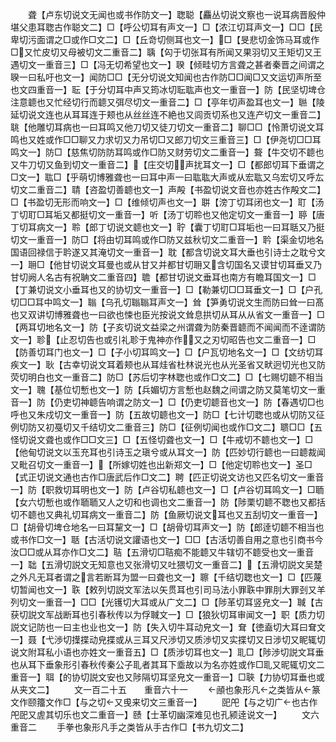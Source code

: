 <!-- { "loadSidebar": true } -->
　　聋【卢东切说文无闻也或书作防文一】聦聪【麤丛切说文察也一说耳病晋殷仲堪父患耳聦古作聪文二】□【呼公切耳有声文一】□【浓江切耳声文一】□□【民卑切污面谓之□或作□文二】□【丘竒切侧耳也文一】□【旻悲切金饰马耳或作□又忙皮切又母被切文二重音二】聥【匃于切张耳有所闻又果羽切又王矩切又王遇切文一重音三】□【冯无切希望也文一】聧【倾畦切方言聋之甚者秦晋之间谓之聧一曰私吁也文一】闻防□□【无分切说文知闻也古作防□□闻□又文运切声所至也文四重音一】耺【于分切耳中声又筠冰切耺耾声也文一重音一】防【民坚切埤仓注意聼也又忙经切行而聼又弭尽切文一重音二】□【亭年切声盈耳也文一】聮【陵延切说文连也从耳耳连于颊也从丝丝连不絶也又闾贡切系也又连产切文一重音二】聎【他雕切耳病也一曰耳鸣又他刀切又徒刀切文一重音二】聊□□【怜萧切说文耳鸣也又姓或作□□聊又力求切又力吊切□又郎刀切文三重音三】□【伊尧切□□耳鸣文一】防□【慈焦切防防耳鸣或作□防又财劳切文二重音一】聱【牛交切不聼也又牛刀切又鱼到切文一重音二】【庄交切声扰耳文一】□【都郎切耳下垂谓之□文一】耾□【乎萌切博雅聋也一曰耳中声一曰耾耾大声或从宏耾又乌宏切又呼厷切文二重音二】聙【咨盈切善聼也文一】声殸【书盈切说文音也亦姓古作殸文二】□【书盈切无形而响文一】□【维倾切声也文一】聠【滂丁切耳闭也文一】耵【汤丁切耵□耳垢又都挺切文一重音一】听【汤丁切聆也又他定切文一重音一】聤【唐丁切耳病文一】聆【郎丁切说文聼也文一】聍【囊丁切耵□耳垢也一曰耳聒又乃挺切文一重音一】防□【将由切耳鸣或作□防又兹秋切文二重音一】耹【渠金切地名国语回禄信于耹遂又其淹切文一重音一】耽【都含切说文耳大垂也引诗士之耽兮文一】耼□【他甘切说文耳曼也或从甘又并都甘切耼又含切国名又谟甘切耳垂又乃甘切阙人名古有祝聃文二重音四】聸【都甘切说文垂耳也南方有瞻耳国文一】□【丁兼切说文小垂耳也又的协切文一重音一】□【勒兼切□□耳垂文一】□【户孔切□□耳中鸣文一】聬【乌孔切聬聬耳声文一】耸【笋勇切说文生而防曰耸一曰髙也又双讲切博雅聋也一曰欲也悚也臣光按说文耸息拱切从耳从从省文一重音一】□【两耳切地名文一】防【子亥切说文益梁之州谓聋为防秦晋聼而不闻闻而不逹谓防文一】聄【止忍切告也或引礼聄于鬼神亦作又之刃切昭告也文二重音一】□【防善切耳门也文一】□【子小切耳鸣文一】□【户瓦切地名文一】□【文纺切耳疾文一】耿【古幸切说文耳着颊也从耳烓省杜林说光也从光圣省又畎迥切光也又防荧切明白也文一重音二】防□【苏后切字林聦也或作□文二】□【七赐切聼不相当文一】聭【基位切慙也文一】防【兵媚切方言慙也赵魏之间谓之防又莫笔切文一重音一】防【仍吏切神聼告响谓之防文一】□【仍吏切聼音也文一】防【春遇切□也呼也又朱戍切文一重音一】防【五故切聼也文一】防□【七计切聦也或从切防又征例切防又初戞切又千结切文二重音三】防□【征例切闻也或作□文二】聩□□【五怪切说文聋也或作□□文三】□【五怪切聋也文一】□【牛戒切不聼也文一】□【他甸切说文以玉充耳也引诗玉之瑱兮或从耳文一】防【匹妙切行聼也一曰聼裁闻又毗召切文一重音一】【所嫁切姓也出新郑文一】□【他定切聆也文一】圣□【式正切说文通也古作□唐武后作□文二】聘【匹正切说文访也又匹名切文一重音一】防【职救切耳明也文一】防【卢谷切私聼也文一】□【卢谷切耳鸣文一】□聏【女六切慙也或作聏聏又人之切和也调也文二重音一】防【陟栗切聼不聦也又都括切不聼也又典礼切耳病文一重音二】防【鱼厥切说文耳也又五刮切文一重音一】□【胡骨切埤仓地名一曰耳黧文一】□【胡骨切耳声文一】防【郎逹切聼不相当也或书作□文一】聒【古活切说文讙语也文一】□□【古活切善自用之意也引商书今汝□□或从耳亦作□文二】聐【五滑切□聐痴不能聼又牛辖切不聼受也文一重音一】聉【五滑切説文无知意也又张滑切又吐猥切文一重音二】【五滑切説文吴楚之外凡无耳者谓之言若断耳为盟一曰聋也文一】聺【千结切聦也文一】□【匹蔑切暂闻也文一】聅【敕列切説文军法以矢贯耳也引司马法小罪聅中罪刖大罪刭又羊列切文一重音一】□□【光镬切大耳或从广文二】□【陟革切耳竖皃文一】聝【古获切説文军战断耳也引春秋传以为俘聝文一】□【狼狄切耳审闻文一】职【质力切説文记防也一曰主也业也文一】防【失入切牛耳动皃文一】耷【徳盍切大耳曰耷文一】聂【弋渉切擛揲动皃揲或从三耳又尺渉切又质渉切又实揲切又日涉切又眤辄切说文附耳私小语也亦姓文一重音五】□【质涉切耳也文一】耴□【陟渉切説文耳垂也从耳下垂象形引春秋传秦公子耴者其耳下埀故以为名亦姓或作□耴又昵辄切文二重音一】聑【的协切説文安也又陟隔切耳坚皃文一重音一】□聗【力协切耳垂也或从夹文二】
　　文一百二十五　　重音六十一
　　顄也象形凡之类皆从篆文作颐籒文作□【与之切又曵来切文三重音一】
　　巸戺【与之切广也古作戺巸又虗其切乐也文二重音一】赜【士革切幽深难见也孔颍逹说文一】
　　文六　　　　　　重音二
　　手拳也象形凡手之类皆从手古作□【书九切文二】
